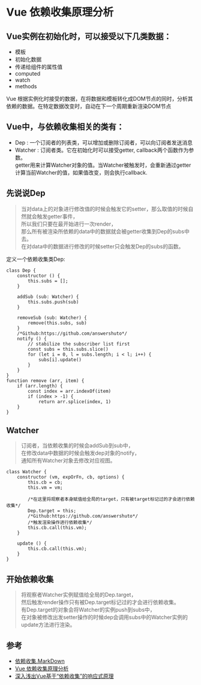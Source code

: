 # Vue 依赖收集原理分析

## Vue实例在初始化时，可以接受以下几类数据：

- 模板
- 初始化数据
- 传递给组件的属性值
- computed
- watch
- methods

Vue 根据实例化时接受的数据，在将数据和模板转化成DOM节点的同时，分析其依赖的数据。在特定数据改变时，自动在下一个周期重新渲染DOM节点

## Vue中，与依赖收集相关的类有：
- Dep : 一个订阅者的列表类，可以增加或删除订阅者，可以向订阅者发送消息
- Watcher : 订阅者类。它在初始化时可以接受getter, callback两个函数作为参数。    
  getter用来计算Watcher对象的值。当Watcher被触发时，会重新通过getter计算当前Watcher的值，如果值改变，则会执行callback.


## 先说说Dep
>当对data上的对象进行修改值的时候会触发它的setter，那么取值的时候自然就会触发getter事件，  
所以我们只要在最开始进行一次render，  
那么所有被渲染所依赖的data中的数据就会被getter收集到Dep的subs中去。  
在对data中的数据进行修改的时候setter只会触发Dep的subs的函数。

定义一个依赖收集类Dep:

```
class Dep {
    constructor () {
        this.subs = [];
    }

    addSub (sub: Watcher) {
        this.subs.push(sub)
    }

    removeSub (sub: Watcher) {
        remove(this.subs, sub)
    }
    /*Github:https://github.com/answershuto*/
    notify () {
        // stabilize the subscriber list first
        const subs = this.subs.slice()
        for (let i = 0, l = subs.length; i < l; i++) {
            subs[i].update()
        }
    }
}
function remove (arr, item) {
    if (arr.length) {
        const index = arr.indexOf(item)
        if (index > -1) {
            return arr.splice(index, 1)
    }
}
```


## Watcher
>订阅者，当依赖收集的时候会addSub到sub中，  
在修改data中数据的时候会触发dep对象的notify，  
通知所有Watcher对象去修改对应视图。 

```
class Watcher {
    constructor (vm, expOrFn, cb, options) {
        this.cb = cb;
        this.vm = vm;

        /*在这里将观察者本身赋值给全局的target，只有被target标记过的才会进行依赖收集*/
        Dep.target = this;
        /*Github:https://github.com/answershuto*/
        /*触发渲染操作进行依赖收集*/
        this.cb.call(this.vm);
    }

    update () {
        this.cb.call(this.vm);
    }
}
```


## 开始依赖收集

>将观察者Watcher实例赋值给全局的Dep.target，  
然后触发render操作只有被Dep.target标记过的才会进行依赖收集。  
有Dep.target的对象会将Watcher的实例push到subs中，  
在对象被修改出发setter操作的时候dep会调用subs中的Watcher实例的update方法进行渲染。


## 参考

- [依赖收集.MarkDown](https://github.com/answershuto/learnVue/blob/master/docs/%E4%BE%9D%E8%B5%96%E6%94%B6%E9%9B%86.MarkDown)
- [Vue 依赖收集原理分析](https://www.jianshu.com/p/e6e1fa824849)
- [深入浅出Vue基于“依赖收集”的响应式原理](https://zhuanlan.zhihu.com/p/29318017)
